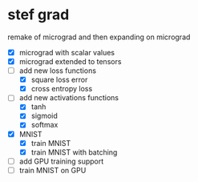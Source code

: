 # stef grad

remake of micrograd and then expanding on micrograd

- [x] micrograd with scalar values
- [x] micrograd extended to tensors
- [ ] add new loss functions
  - [x] square loss error
  - [x] cross entropy loss
- [ ] add new activations functions
  - [x] tanh
  - [x] sigmoid
  - [x] softmax
- [x] MNIST
  - [x] train MNIST
  - [x] train MNIST with batching
- [ ] add GPU training support
- [ ] train MNIST on GPU
